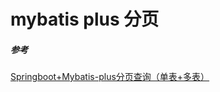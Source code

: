 # mybatis plus 分页















##### 参考

[Springboot+Mybatis-plus分页查询（单表+多表）](https://blog.csdn.net/weixin_44467567/article/details/103580052)